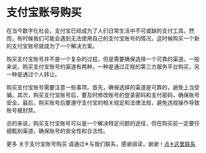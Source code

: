 # 支付宝账号购买

在当今数字化社会，支付宝已经成为了人们日常生活中不可或缺的支付工具。然而，有时候我们可能会遇到无法使用自己的支付宝账号的情况，这时候购买一个新的支付宝账号就成为了一个解决方案。

购买支付宝账号并不是一个复杂的过程，但是需要确保选择一个可靠的渠道。一般来说，购买支付宝账号的渠道有两种，一种是通过正规的第三方服务平台购买，另一种是通过个人转让。

购买支付宝账号需要注意一些事项。首先，确保选择的渠道是可靠的，避免上当受骗。其次，购买支付宝账号后，要及时修改账号的登录密码和支付密码，确保账号安全。最后，购买账号后要遵守支付宝的相关规定和法律法规，避免违规操作导致账号被封禁。

总的来说，购买支付宝账号可以是一个解决特定问题的途径，但在购买前一定要仔细甄别渠道，确保账号的安全性和合法性。

更多 关于支付宝账号购买 请通过✈与我们联系，感谢阅读，谢谢！[点✈这里联系](https://bbd.k02.cc)